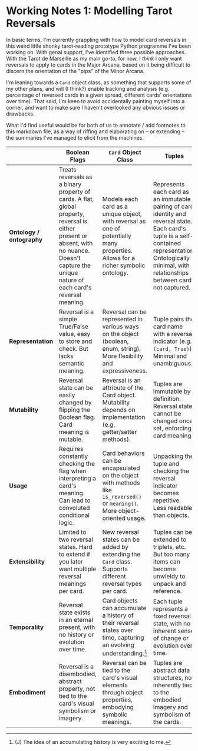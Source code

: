 # Working Notes 1: Modelling Tarot Reversals

In basic terms, I'm currently grappling with how to model card reversals in this weird little shonky tarot-reading prototype Python programme I've been working on. With genai support, I've identified three possible approaches. With the Tarot de Marseille as my main go-to, for now, I _think_ I only want reversals to apply to cards in the Major Arcana, based on it being difficult to discern the orientation of the "pips" of the Minor Arcana.

I'm leaning towards a `Card` object class, as something that supports some of my other plans, and will (I think?) enable tracking and analysis (e.g. percentage of reversed cards in a given spread, different cards' orientations over time). That said, I'm keen to avoid accidentally painting myself into a corner, and want to make sure I haven't overlooked any obvious issues or drawbacks.

What I'd find useful would be for both of us to annotate / add footnotes to this markdown file, as a way of riffing and elaborating on – or extending – the summaries I've managed to elicit from the machines.

|                           | Boolean Flags                                                                                                                                                                                     | `Card` Object Class                                                                                                              | Tuples                                                                                                                                                                                                         |
| ------------------------- | ------------------------------------------------------------------------------------------------------------------------------------------------------------------------------------------------- | -------------------------------------------------------------------------------------------------------------------------------- | -------------------------------------------------------------------------------------------------------------------------------------------------------------------------------------------------------------- |
| **Ontology / ontography** | Treats reversals as a binary property of cards. A flat, global property, reversal is either present or absent, with no nuance. Doesn't capture the unique nature of each card's reversal meaning. | Models each card as a unique object, with reversal as one of potentially many properties. Allows for a richer symbolic ontology. | Represents each card as an immutable pairing of card identity and reversal state. Each card's tuple is a self-contained representation.  Ontologically minimal, with relationships between cards not captured. |
| **Representation**        | Reversal is a simple True/False value, easy to store and check. But lacks semantic meaning.                                                                                                       | Reversal can be represented in various ways on the object (boolean, enum, string). More flexibility and expressiveness.          | Tuple pairs the card name with a reversal indicator (e.g. `(card, True)`). Minimal and unambiguous.                                                                                                            |
| **Mutability**            | Reversal state can be easily changed by flipping the Boolean flag. Card meaning is mutable.                                                                                                       | Reversal is an attribute of the Card object. Mutability depends on implementation (e.g. getter/setter methods).                  | Tuples are immutable by definition. Reversal state cannot be changed once set, enforcing card meaning.                                                                                                         |
| **Usage**                 | Requires constantly checking the flag when interpreting a card's meaning. Can lead to convoluted conditional logic.                                                                               | Card behaviors can be encapsulated on the object with methods like `is_reversed()` or `meaning()`. More object-oriented usage.   | Unpacking the tuple and checking the reversal indicator becomes repetitive. Less readable than objects.                                                                                                        |
| **Extensibility**         | Limited to two reversal states. Hard to extend if you later want multiple reversal meanings per card.                                                                                             | New reversal states can be added by extending the `Card` class. Supports different reversal types per card.                      | Tuples can be extended to triplets, etc. But too many items can become unwieldy to unpack and reference.                                                                                                       |
| **Temporality**           | Reversal state exists in an eternal present, with no history or evolution over time.                                                                                                              | Card objects can accumulate a history of their reversal states over time, capturing an evolving understanding.[^1]                   | Each tuple represents a fixed reversal state, with no inherent sense of change or evolution over time.                                                                                                         |
| **Embodiment**            | Reversal is a disembodied, abstract property, not tied to the card's visual symbolism or imagery.                                                                                                 | Reversal can be tied to the card's visual elements through object properties, embodying symbolic meanings.                       | Tuples are abstract data structures, not inherently tied to the embodied imagery and symbolism of the cards.                                                                                                   |

[^1]: (J) The idea of an accumulating history is very exciting to me.